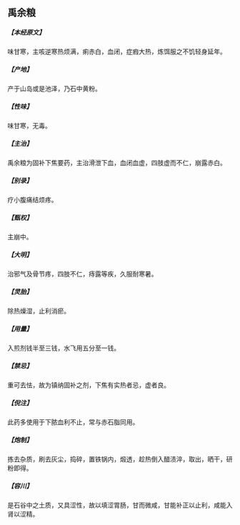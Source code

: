 ## 禹余粮

##### 【本经原文】
味甘寒，主咳逆寒热烦满，痢赤白，血闭，症瘕大热，炼饵服之不饥轻身延年。
##### 【产地】
产于山岛或是池泽，乃石中黄粉。
##### 【性味】
味甘寒，无毒。
##### 【主治】
禹余粮为固补下焦要药，主治滑泄下血，血闭血虚，四肢虚而不仁，崩露赤白。
##### 【别录】
疗小腹痛结烦疼。
##### 【甄权】
主崩中。
##### 【大明】
治邪气及骨节疼，四肢不仁，痔露等疾，久服耐寒暑。
##### 【灵胎】
除热燥湿，止利消瘀。
##### 【用量】
入煎剂钱半至三钱，水飞用五分至一钱。
##### 【禁忌】
重可去怯，故为镇纳固补之剂，下焦有实热者忌，虚者良。
##### 【倪注】
此药多使用于下脓血利不止，常与赤石脂同用。
##### 【炮制】
拣去杂质，刷去灰尘，捣碎，置铁锅内，煅透，趁热倒入醋渍淬，取出，晒干，研粉即得。
##### 【容川】
是石谷中之土质，又具涩性，故以填涩胃肠，甘而微咸，甘能补正以止利，咸能入肾以涩精。